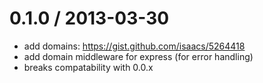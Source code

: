 0.1.0 / 2013-03-30
==================

  * add domains: https://gist.github.com/isaacs/5264418
  * add domain middleware for express (for error handling)
  * breaks compatability with 0.0.x
